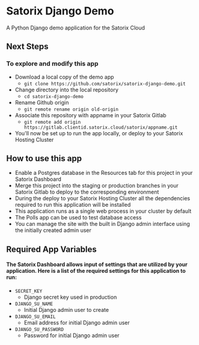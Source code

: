 Satorix Django Demo
===================

A Python Django demo application for the Satorix Cloud

Next Steps
----------

### To explore and modify this app
* Download a local copy of the demo app
  * `git clone https://github.com/satorix/satorix-django-demo.git`
* Change directory into the local repository
  * `cd satorix-django-demo`
* Rename Github origin
  * `git remote rename origin old-origin`
* Associate this repository with appname in your Satorix Gitlab
  * `git remote add origin https://gitlab.clientid.satorix.cloud/satorix/appname.git`
* You'll now be set up to run the app locally, or deploy to your Satorix Hosting Cluster

How to use this app
-------------------

* Enable a Postgres database in the Resources tab for this project in your Satorix Dashboard
* Merge this project into the staging or production branches in your Satorix Gitlab to deploy to the corresponding environment
* During the deploy to your Satorix Hosting Cluster all the dependencies required to run this application will be installed
* This application runs as a single web process in your cluster by default
* The Polls app can be used to test database access
* You can manage the site with the built in Django admin interface using the initially created admin user

Required App Variables
----------------------

#### The Satorix Dashboard allows input of settings that are utilized by your application. Here is a list of the required settings for this application to run:
* `SECRET_KEY`
  * Django secret key used in production
* `DJANGO_SU_NAME`
  * Initial Django admin user to create
* `DJANGO_SU_EMAIL`
  * Email address for initial Django admin user
* `DJANGO_SU_PASSWORD`
  * Password for initial Django admin user

